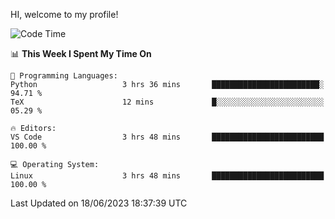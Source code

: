 HI, welcome to my profile!
<!--START_SECTION:waka-->
![Code Time](http://img.shields.io/badge/Code%20Time-866%20hrs%2011%20mins-blue)

📊 **This Week I Spent My Time On** 

```text
💬 Programming Languages: 
Python                   3 hrs 36 mins       ████████████████████████░   94.71 % 
TeX                      12 mins             █░░░░░░░░░░░░░░░░░░░░░░░░   05.29 % 

🔥 Editors: 
VS Code                  3 hrs 48 mins       █████████████████████████   100.00 % 

💻 Operating System: 
Linux                    3 hrs 48 mins       █████████████████████████   100.00 % 
```


 Last Updated on 18/06/2023 18:37:39 UTC
<!--END_SECTION:waka-->
